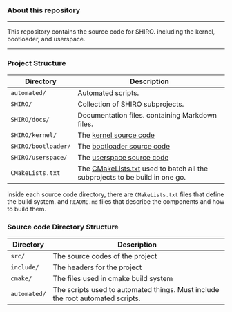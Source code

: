 ### About this repository

---

This repository contains the source code for SHIRO. including the kernel, bootloader, and userspace.

---

### Project Structure

| Directory           | Description                                                                                         |
|---------------------|-----------------------------------------------------------------------------------------------------|
| `automated/`        | Automated scripts.                                                                                  |
| `SHIRO/`            | Collection of SHIRO subprojects.                                                                    |
| `SHIRO/docs/`       | Documentation files. containing Markdown files.                                                     |
| `SHIRO/kernel/`     | The [kernel source code](../kernel)                                                                 |
| `SHIRO/bootloader/` | The [bootloader source code](../bootloader)                                                         |
| `SHIRO/userspace/`  | The [userspace source code](../userspace)                                                           |
| `CMakeLists.txt`    | The [CMakeLists.txt](../../CMakeLists.txt) used to batch all the subprojects to be build in one go. |

inside each source code directory, there are `CMakeLists.txt` files that define the build system.
and `README.md` files that describe the components and how to build them.

### Source code Directory Structure

| Directory    | Description                                                                    |
|--------------|--------------------------------------------------------------------------------|
| `src/`       | The source codes of the project                                                |
| `include/`   | The headers for the project                                                    |
| `cmake/`     | The files used in cmake build system                                           |
| `automated/` | The scripts used to automated things. Must include the root automated scripts. |